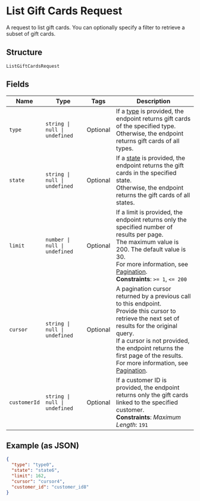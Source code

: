 
# List Gift Cards Request

A request to list gift cards. You can optionally specify a filter to retrieve a subset of
gift cards.

## Structure

`ListGiftCardsRequest`

## Fields

| Name | Type | Tags | Description |
|  --- | --- | --- | --- |
| `type` | `string \| null \| undefined` | Optional | If a [type](entity:GiftCardType) is provided, the endpoint returns gift cards of the specified type.<br/>Otherwise, the endpoint returns gift cards of all types. |
| `state` | `string \| null \| undefined` | Optional | If a [state](entity:GiftCardStatus) is provided, the endpoint returns the gift cards in the specified state.<br/>Otherwise, the endpoint returns the gift cards of all states. |
| `limit` | `number \| null \| undefined` | Optional | If a limit is provided, the endpoint returns only the specified number of results per page.<br/>The maximum value is 200. The default value is 30.<br/>For more information, see [Pagination](https://developer.squareup.com/docs/working-with-apis/pagination).<br/>**Constraints**: `>= 1`, `<= 200` |
| `cursor` | `string \| null \| undefined` | Optional | A pagination cursor returned by a previous call to this endpoint.<br/>Provide this cursor to retrieve the next set of results for the original query.<br/>If a cursor is not provided, the endpoint returns the first page of the results.<br/>For more information, see [Pagination](https://developer.squareup.com/docs/working-with-apis/pagination). |
| `customerId` | `string \| null \| undefined` | Optional | If a customer ID is provided, the endpoint returns only the gift cards linked to the specified customer.<br/>**Constraints**: *Maximum Length*: `191` |

## Example (as JSON)

```json
{
  "type": "type0",
  "state": "state6",
  "limit": 162,
  "cursor": "cursor4",
  "customer_id": "customer_id8"
}
```

